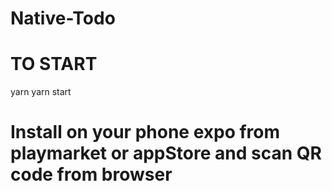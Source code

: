 # Native-Todo

# TO START
yarn
yarn start

# Install on your phone expo from playmarket or appStore and scan QR code from browser 
